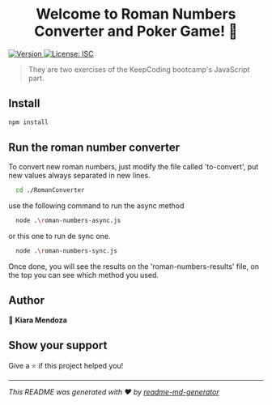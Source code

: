 <h1 align="center">Welcome to Roman Numbers Converter and Poker Game! 👋</h1>
<p>
  <a href="https://www.npmjs.com/package/roman-numbers" target="_blank">
    <img alt="Version" src="https://img.shields.io/npm/v/roman-numbers.svg">
  </a>
  <a href="#" target="_blank">
    <img alt="License: ISC" src="https://img.shields.io/badge/License-ISC-yellow.svg" />
  </a>
</p>

> They are two exercises of the KeepCoding bootcamp's JavaScript part.

## Install

```sh
npm install
```

## Run the roman number converter
To convert new roman numbers, just modify the file called 'to-convert', put new values always separated in new lines. 

```sh
  cd ./RomanConverter
```
use the following command to run the async method

```sh
  node .\roman-numbers-async.js
```

or this one to run de sync one.

```sh
  node .\roman-numbers-sync.js
```

Once done, you will see the results on the 'roman-numbers-results' file, on the top you can see which method you used.

## Author

👤 **Kiara Mendoza**


## Show your support

Give a ⭐️ if this project helped you!

***
_This README was generated with ❤️ by [readme-md-generator](https://github.com/kefranabg/readme-md-generator)_